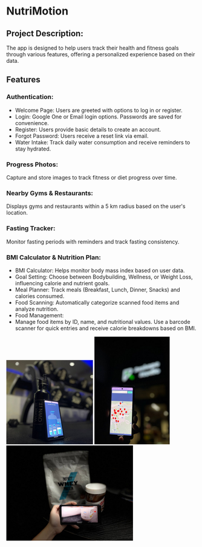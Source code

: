 # NutriMotion
## Project Description:
The app is designed to help users track their health and fitness goals through various features, offering a personalized experience based on their data.

## Features
### Authentication:
- Welcome Page: Users are greeted with options to log in or register.
- Login: Google One or Email login options. Passwords are saved for convenience.
- Register: Users provide basic details to create an account.
- Forgot Password: Users receive a reset link via email.
- Water Intake: Track daily water consumption and receive reminders to stay hydrated.

### Progress Photos:
Capture and store images to track fitness or diet progress over time.

### Nearby Gyms & Restaurants:
Displays gyms and restaurants within a 5 km radius based on the user's location.

### Fasting Tracker:
Monitor fasting periods with reminders and track fasting consistency.

### BMI Calculator & Nutrition Plan:
- BMI Calculator: Helps monitor body mass index based on user data.
- Goal Setting: Choose between Bodybuilding, Wellness, or Weight Loss, influencing calorie and nutrient goals.
- Meal Planner: Track meals (Breakfast, Lunch, Dinner, Snacks) and calories consumed.
- Food Scanning: Automatically categorize scanned food items and analyze nutrition.
- Food Management:
- Manage food items by ID, name, and nutritional values. Use a barcode scanner for quick entries and receive calorie breakdowns based on BMI.


![sample demo](water.png)
![sample demo](gym.png)
![sample demo](scan.png)
